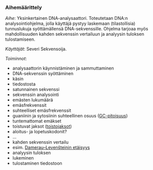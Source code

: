 ### Aihemäärittely
*Aihe*: Yksinkertainen DNA-analysaattori. Toteutetaan DNA:n analysointiohjelma, jolla käyttäjä pystyy laskemaan  (tilastollisia) tunnuslukuja syöttämällensä DNA-sekvenssille. Ohjelma tarjoaa myös mahdollisuuden kahden sekvenssin vertailuun ja analyysin tuloksen tulostamiseen.

*Käyttäjät*: Severi Sekvensoija.

*Toiminnot*: 
- analysaattorin käynnistäminen ja sammuttaminen
- DNA-sekvenssin syöttäminen
 - käsin
 - tiedostosta
 - satunnainen sekvenssi
- sekvenssin analysointi
 - emästen lukumäärä
 - emäsfrekvenssit
 - suhteelliset emäsfrekvenssit
 - guaniinin ja  sytosiinin suhteellinen osuus ([GC-pitoisuus](https://en.wikipedia.org/wiki/GC-content))
 - tuntemattomat emäkset
 - toistuvat jaksot ([toistojaksot](https://en.wikipedia.org/wiki/Repeated_sequence_(DNA)))
 - aloitus- ja lopetuskodonit?
 - ...
- kahden sekvenssin vertailu 
 - esim. [Damerau–Levenšteinin etäisyys](https://en.wikipedia.org/wiki/Damerau%E2%80%93Levenshtein_distance)
- analyysin tuloksen
 - lukeminen
 - tulostaminen tiedostoon
